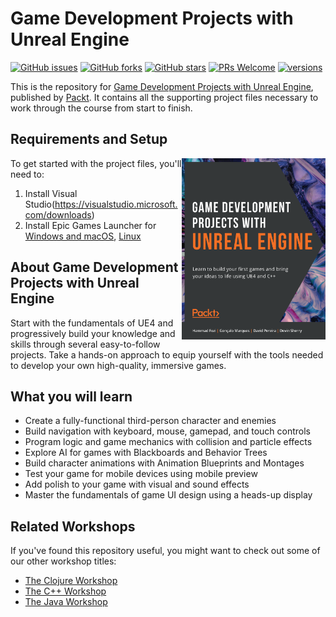 # Game Development Projects with Unreal Engine
[![GitHub issues](https://img.shields.io/github/issues/PacktPublishing/Game-Development-Projects-with-Unreal-Engine.svg)](https://github.com/PacktPublishing/Game-Development-Projects-with-Unreal-Engine/issues)
[![GitHub forks](https://img.shields.io/github/forks/PacktPublishing/Game-Development-Projects-with-Unreal-Engine.svg)](https://github.com/PacktPublishing/Game-Development-Projects-with-Unreal-Engine/network)
[![GitHub stars](https://img.shields.io/github/stars/PacktPublishing/Game-Development-Projects-with-Unreal-Engine.svg)](https://github.com/PacktPublishing/Game-Development-Projects-with-Unreal-Engine/stargazers)
[![PRs Welcome](https://img.shields.io/badge/PRs-welcome-brightgreen.svg)](https://github.com/PacktPublishing/Game-Development-Projects-with-Unreal-Engine/pulls)
[![versions](https://img.shields.io/pypi/pyversions/pybadges.svg)](https://www.python.org/downloads/)

This is the repository for [Game Development Projects with Unreal Engine](https://www.amazon.com/Game-Development-Projects-Unreal-Engine/dp/1800209223/ref=sr_1_1?dchild=1&keywords=Game+Development+Projects+with+Unreal+Engine&qid=1611126590&sr=8-1), published by [Packt](https://www.packtpub.com/?utm_source=github). It contains all the supporting project files necessary to work through the course from start to finish.

## Requirements and Setup
<a href="https://www.amazon.com/Game-Development-Projects-Unreal-Engine/dp/1800209223/ref=sr_1_1?dchild=1&keywords=Game+Development+Projects+with+Unreal+Engine&qid=1611126590&sr=8-1"><img src="https://github.com/PacktPublishing/Game-Development-Projects-with-Unreal-Engine/blob/master/Game%20Development%20Project%20with%20Unreal%20Engine.png" alt="Game Development Projects with Unreal Engine" height="290px" width="230px" align="right" this.target="_blank"></a>

To get started with the project files, you'll need to:
1. Install Visual Studio(https://visualstudio.microsoft.com/downloads)
2. Install Epic Games Launcher for [Windows and macOS](https://www.unrealengine.com/get-now), [Linux](https://docs.unrealengine.com/en-US/GettingStarted/DownloadingUnrealEngine)

## About Game Development Projects with Unreal Engine
Start with the fundamentals of UE4 and progressively build your knowledge and skills through several easy-to-follow projects. Take a hands-on approach to equip yourself with the tools needed to develop your own high-quality, immersive games.

## What you will learn
* Create a fully-functional third-person character and enemies
* Build navigation with keyboard, mouse, gamepad, and touch controls
* Program logic and game mechanics with collision and particle effects
* Explore AI for games with Blackboards and Behavior Trees
* Build character animations with Animation Blueprints and Montages
* Test your game for mobile devices using mobile preview
* Add polish to your game with visual and sound effects
* Master the fundamentals of game UI design using a heads-up display	

## Related Workshops
If you've found this repository useful, you might want to check out some of our other workshop titles:
* [The Clojure Workshop](https://www.amazon.com/Clojure-Workshop-Interactive-Approach-Learning-ebook/dp/B082FJ9ZLY/ref=sr_1_1?dchild=1&keywords=clojure+workshop&qid=1611126806&sr=8-1)
* [The C++ Workshop](https://www.amazon.com/Workshop-New-Interactive-Approach-Learning/dp/183921662X/ref=sr_1_1?dchild=1&keywords=c%2B%2B+workshop&qid=1611126836&sr=8-1)
* [The Java Workshop](https://www.amazon.com/Java-Workshop-Interactive-Approach-Learning-ebook/dp/B07ZX1NDZ6/ref=sr_1_1?dchild=1&keywords=java+workshop&qid=1611126821&sr=8-1)
